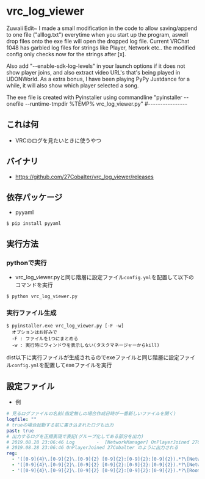 # vrc_log_viewer
Zuwaii Edit~
I made a small modification in the code to allow saving/append to one file ("alllog.txt") everytime when you start up the program, aswell drop files onto the exe file will open the dropped log file.
Current VRChat 1048 has garbled log files for strings like Player, Network etc.. the modified config only checks now for the strings after [x].

Also add "--enable-sdk-log-levels" in your launch options if it does not show player joins, and also extract video URL's that's being played in UDONWorld. As a extra bonus, I have been playing PyPy Justdance for a while, it will also show which player selected a song.

The exe file is created with Pyinstaller using commandline "pyinstaller --onefile --runtime-tmpdir \%TEMP% vrc_log_viewer.py"
#----------------

## これは何
- VRCのログを見たいときに使うやつ

## バイナリ
- https://github.com/27Cobalter/vrc_log_viewer/releases

## 依存パッケージ
- pyyaml
```
$ pip install pyyaml
```

## 実行方法
### pythonで実行
- vrc_log_viewer.pyと同じ階層に設定ファイル`config.yml`を配置して以下のコマンドを実行
```
$ python vrc_log_viewer.py
```
### 実行ファイル生成
```
$ pyinstaller.exe vrc_log_viewer.py [-F -w]
  オプションはお好みで
  -F : ファイルを1つにまとめる
  -w : 実行時にウィンドウを表示しない(タスクマネージャーからkill)
```
dist以下に実行ファイルが生成されるのでexeファイルと同じ階層に設定ファイル`config.yml`を配置してexeファイルを実行

## 設定ファイル
- 例


```yaml:config.yml
# 見るログファイルの名前(指定無しの場合作成日時が一番新しいファイルを開く)
logfile: ""
# trueの場合起動する前に書き込まれたログも出力
past: true
# 出力するログを正規表現で表記(グループ化してある部分を出力)
# 2019.08.28 23:06:46 Log        -  [NetworkManager] OnPlayerJoined 27Cobalter が
# 2019.08.28 23:06:46 OnPlayerJoined 27Cobalter のように出力される
reg:
  - '([0-9]{4}\.[0-9]{2}\.[0-9]{2} [0-9]{2}:[0-9]{2}:[0-9]{2}).*?\[NetworkManager\] (OnPlayerJoined .*)'
  - '([0-9]{4}\.[0-9]{2}\.[0-9]{2} [0-9]{2}:[0-9]{2}:[0-9]{2}).*?\[NetworkManager\] (OnPlayerLeft .*)'
  - '([0-9]{4}\.[0-9]{2}\.[0-9]{2} [0-9]{2}:[0-9]{2}:[0-9]{2}).*?\[RoomManager\] (Joining wrld.*)'
```

